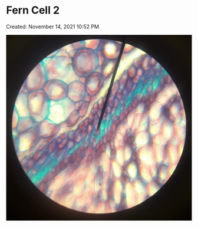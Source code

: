 # Fern Cell 2

Created: November 14, 2021 10:52 PM

![Fern Cell 2.jpg](Fern%20Cell%20%201605a/Fern_Cell_2.jpg)